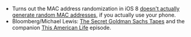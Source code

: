 * Turns out the MAC address randomization in iOS 8 [doesn't actually generate random MAC addresses](http://blog.airtightnetworks.com/ios8-mac-randomgate/), if you actually use your phone.
* Bloomberg/Michael Lewis: [The Secret Goldman Sachs Tapes](http://www.bloombergview.com/articles/2014-09-26/the-secret-goldman-sachs-tapes) and the companion [This American Life](http://www.thisamericanlife.org/radio-archives/episode/536/the-secret-recordings-of-carmen-segarra) episode.
